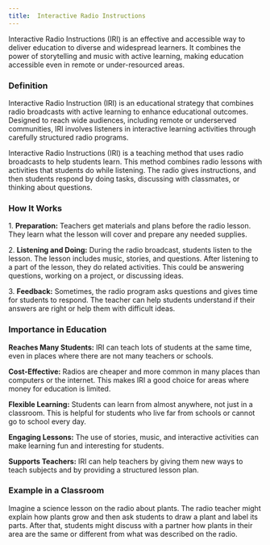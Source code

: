 ```yaml
---
title:  Interactive Radio Instructions
---
```


Interactive Radio Instructions (IRI) is an effective and accessible way to deliver education to diverse and widespread learners. It combines the power of storytelling and music with active learning, making education accessible even in remote or under-resourced areas.

### Definition

Interactive Radio Instruction (IRI) is an educational strategy that combines radio broadcasts with active learning to enhance educational outcomes. Designed to reach wide audiences, including remote or underserved communities, IRI involves listeners in interactive learning activities through carefully structured radio programs.

Interactive Radio Instructions (IRI) is a teaching method that uses radio broadcasts to help students learn. This method combines radio lessons with activities that students do while listening. The radio gives instructions, and then students respond by doing tasks, discussing with classmates, or thinking about questions.

### How It Works

1\. **Preparation:** Teachers get materials and plans before the radio lesson. They learn what the lesson will cover and prepare any needed supplies.

2\. **Listening and Doing:** During the radio broadcast, students listen to the lesson. The lesson includes music, stories, and questions. After listening to a part of the lesson, they do related activities. This could be answering questions, working on a project, or discussing ideas.

3\. **Feedback:** Sometimes, the radio program asks questions and gives time for students to respond. The teacher can help students understand if their answers are right or help them with difficult ideas.

### Importance in Education

**Reaches Many Students:** IRI can teach lots of students at the same time, even in places where there are not many teachers or schools.

**Cost-Effective:** Radios are cheaper and more common in many places than computers or the internet. This makes IRI a good choice for areas where money for education is limited.

**Flexible Learning:** Students can learn from almost anywhere, not just in a classroom. This is helpful for students who live far from schools or cannot go to school every day.

**Engaging Lessons:** The use of stories, music, and interactive activities can make learning fun and interesting for students.

**Supports Teachers:** IRI can help teachers by giving them new ways to teach subjects and by providing a structured lesson plan.

### Example in a Classroom

Imagine a science lesson on the radio about plants. The radio teacher might explain how plants grow and then ask students to draw a plant and label its parts. After that, students might discuss with a partner how plants in their area are the same or different from what was described on the radio.
